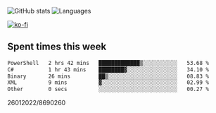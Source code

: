 ![GitHub stats](https://github-readme-stats.vercel.app/api?username=emipa606&theme=github_dark&show_icons=true) 
![Languages](https://github-readme-stats.vercel.app/api/top-langs/?username=emipa606&theme=github_dark&layout=compact)

[![ko-fi](https://ko-fi.com/img/githubbutton_sm.svg)](https://ko-fi.com/G2G55DDYD)

## Spent times this week
<!--START_SECTION:waka-->

```txt
PowerShell   2 hrs 42 mins   █████████████▒░░░░░░░░░░░   53.68 %
C#           1 hr 43 mins    ████████▓░░░░░░░░░░░░░░░░   34.10 %
Binary       26 mins         ██▒░░░░░░░░░░░░░░░░░░░░░░   08.83 %
XML          9 mins          ▓░░░░░░░░░░░░░░░░░░░░░░░░   02.99 %
Other        0 secs          ░░░░░░░░░░░░░░░░░░░░░░░░░   00.27 %
```

<!--END_SECTION:waka-->


26012022/8690260
